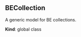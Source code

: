<a name="BECollection"></a>
## BECollection
A generic model for BE collections.

**Kind**: global class  
